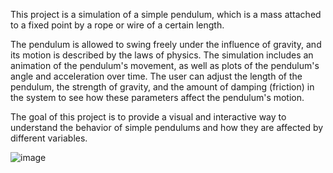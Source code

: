 This project is a simulation of a simple pendulum, which is a mass attached to a fixed point by a rope or wire of a certain length. 

The pendulum is allowed to swing freely under the influence of gravity, and its motion is described by the laws of physics. 
The simulation includes an animation of the pendulum's movement, as well as plots of the pendulum's angle and acceleration over time. 
The user can adjust the length of the pendulum, the strength of gravity, and the amount of damping (friction) in the system to see how these parameters affect the pendulum's motion.

The goal of this project is to provide a visual and interactive way to understand the behavior of simple pendulums and how they are affected by different variables.

![image](https://user-images.githubusercontent.com/102584348/211154640-c2e400f3-581e-4f58-a1db-3093519b210c.png)
